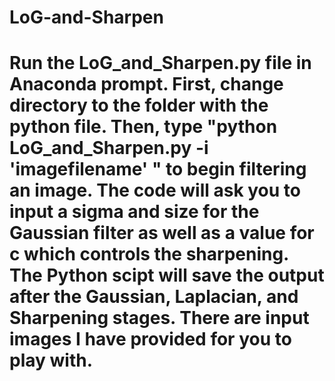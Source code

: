 # LoG-and-Sharpen
# Run the LoG_and_Sharpen.py file in Anaconda prompt. First, change directory to the folder with the python file. Then, type "python LoG_and_Sharpen.py -i 'imagefilename' " to begin filtering an image. The code will ask you to input a sigma and size for the Gaussian filter as well as a value for c which controls the sharpening. The Python scipt will save the output after the Gaussian, Laplacian, and Sharpening stages. There are input images I have provided for you to play with.
